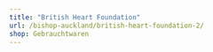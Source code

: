 ```yaml
---
title: "British Heart Foundation"
url: /bishop-auckland/british-heart-foundation-2/
shop: Gebrauchtwaren
---
```

